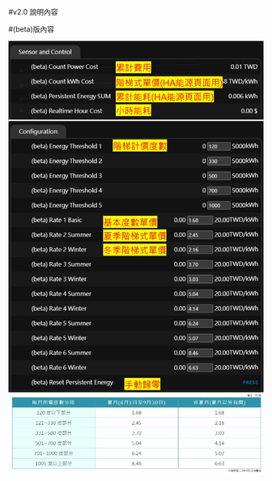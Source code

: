 #v2.0 說明內容


#(beta)版內容

![Mosquitto_broker](/PM_20/PM_20_v2/image/20250519_18.JPG)
![Mosquitto_broker](/PM_20/PM_20_v2/image/20250519_17.JPG)
![Mosquitto_broker](/PM_20/PM_20_v2/image/20250519_16.JPG)





